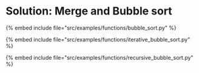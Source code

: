 # Solution: Merge and Bubble sort


{% embed include file="src/examples/functions/bubble_sort.py" %}

{% embed include file="src/examples/functions/iterative_bubble_sort.py" %}

{% embed include file="src/examples/functions/recursive_bubble_sort.py" %}


